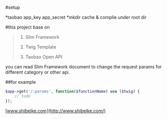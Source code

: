 #setup

*taobao app_key app_secret
*mkdir cache & complie under root dir

#this project base on
>1. Slim Framework
>
>2. Twig Template
>
>3. Taobao Open API

you can read Slim Framework document to change the request params for different
category or other api. 

##for example
```php
$app->get('/:params', function($functionName) use ($twig) {
	// todo	
});
```

[www.shibeike.com](http://www.shibeike.com/)
